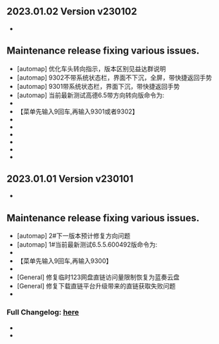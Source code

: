 ## 2023.01.02 Version v230102
- 
Maintenance release fixing various issues.
- 
- [automap] 优化车头转向指示，版本区别见益达群说明
- [automap] 9302不带系统状态栏，界面不下沉，全屏，带快捷返回手势
- [automap] 9301带系统状态栏，界面下沉，带快捷返回手势
- [automap] 当前最新测试高德6.5带方向转向版命令为:
- 
- 【菜单先输入9回车,再输入9301或者9302】
- 
- 
- 
- 
- 
- 
## 2023.01.01 Version v230101
- 
Maintenance release fixing various issues.
- 
- [automap] 2#下一版本预计修复方向问题
- [automap] 1#当前最新测试6.5.5.600492版命令为:
- 
- 【菜单先输入9回车,再输入9300】
- 
- [General] 修复临时123网盘直链访问量限制恢复为蓝奏云盘
- [General] 修复下载直链平台升级带来的直链获取失败问题
- 
### Full Changelog: [here](https://github.com/proyy/Gwm-YiTools-Script/raw/main/note.md)
- 
- 